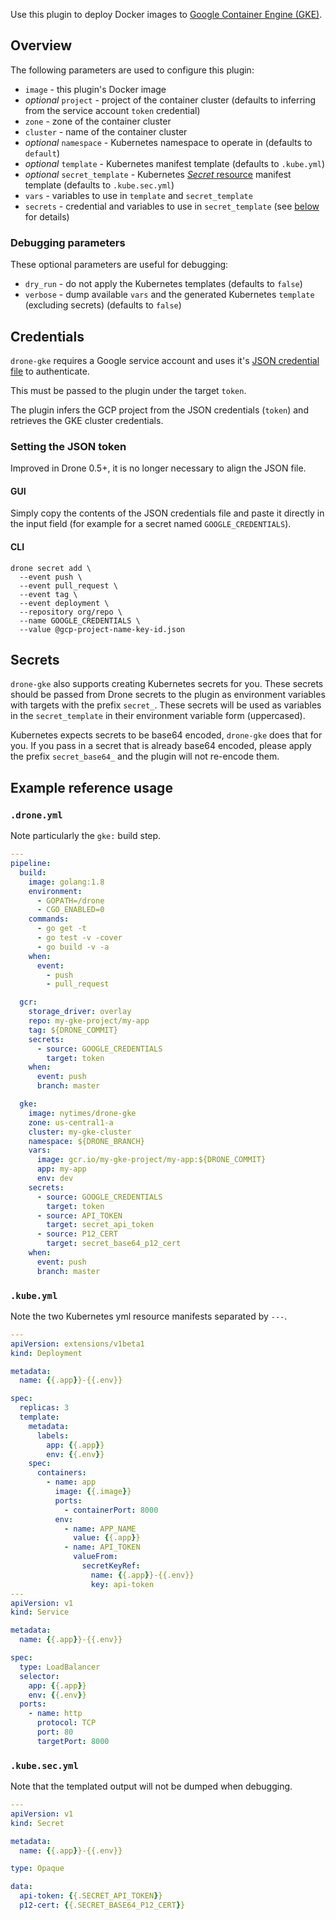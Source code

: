 Use this plugin to deploy Docker images to [Google Container Engine (GKE)][gke].

[gke]: https://cloud.google.com/container-engine/

## Overview

The following parameters are used to configure this plugin:

* `image` - this plugin's Docker image
* *optional* `project` - project of the container cluster (defaults to inferring from the service account `token` credential)
* `zone` - zone of the container cluster
* `cluster` - name of the container cluster
* *optional* `namespace` - Kubernetes namespace to operate in (defaults to `default`)
* *optional* `template` - Kubernetes manifest template (defaults to `.kube.yml`)
* *optional* `secret_template` - Kubernetes [_Secret_ resource](http://kubernetes.io/docs/user-guide/secrets/) manifest template (defaults to `.kube.sec.yml`)
* `vars` - variables to use in `template` and `secret_template`
* `secrets` - credential and variables to use in `secret_template` (see [below](#secrets) for details)

### Debugging parameters

These optional parameters are useful for debugging:

* `dry_run` - do not apply the Kubernetes templates (defaults to `false`)
* `verbose` - dump available `vars` and the generated Kubernetes `template` (excluding secrets) (defaults to `false`)

## Credentials

`drone-gke` requires a Google service account and uses it's [JSON credential file][service-account] to authenticate.

This must be passed to the plugin under the target `token`.

The plugin infers the GCP project from the JSON credentials (`token`) and retrieves the GKE cluster credentials.

[service-account]: https://cloud.google.com/storage/docs/authentication#service_accounts

### Setting the JSON token

Improved in Drone 0.5+, it is no longer necessary to align the JSON file.

#### GUI

Simply copy the contents of the JSON credentials file and paste it directly in the input field (for example for a secret named `GOOGLE_CREDENTIALS`).

#### CLI

```
drone secret add \
  --event push \
  --event pull_request \
  --event tag \
  --event deployment \
  --repository org/repo \
  --name GOOGLE_CREDENTIALS \
  --value @gcp-project-name-key-id.json
```

## Secrets

`drone-gke` also supports creating Kubernetes secrets for you. These secrets should be passed from Drone secrets to the plugin as environment variables with targets with the prefix `secret_`. These secrets will be used as variables in the `secret_template` in their environment variable form (uppercased).

Kubernetes expects secrets to be base64 encoded, `drone-gke` does that for you. If you pass in a secret that is already base64 encoded, please apply the prefix `secret_base64_` and the plugin will not re-encode them.

## Example reference usage

### `.drone.yml`

Note particularly the `gke:` build step.

```yml
---
pipeline:
  build:
    image: golang:1.8
    environment:
      - GOPATH=/drone
      - CGO_ENABLED=0
    commands:
      - go get -t
      - go test -v -cover
      - go build -v -a
    when:
      event:
        - push
        - pull_request

  gcr:
    storage_driver: overlay
    repo: my-gke-project/my-app
    tag: ${DRONE_COMMIT}
    secrets:
      - source: GOOGLE_CREDENTIALS
        target: token
    when:
      event: push
      branch: master

  gke:
    image: nytimes/drone-gke
    zone: us-central1-a
    cluster: my-gke-cluster
    namespace: ${DRONE_BRANCH}
    vars:
      image: gcr.io/my-gke-project/my-app:${DRONE_COMMIT}
      app: my-app
      env: dev
    secrets:
      - source: GOOGLE_CREDENTIALS
        target: token
      - source: API_TOKEN
        target: secret_api_token
      - source: P12_CERT
        target: secret_base64_p12_cert
    when:
      event: push
      branch: master
```

### `.kube.yml`

Note the two Kubernetes yml resource manifests separated by `---`.

```yml
---
apiVersion: extensions/v1beta1
kind: Deployment

metadata:
  name: {{.app}}-{{.env}}

spec:
  replicas: 3
  template:
    metadata:
      labels:
        app: {{.app}}
        env: {{.env}}
    spec:
      containers:
        - name: app
          image: {{.image}}
          ports:
            - containerPort: 8000
          env:
            - name: APP_NAME
              value: {{.app}}
            - name: API_TOKEN
              valueFrom:
                secretKeyRef:
                  name: {{.app}}-{{.env}}
                  key: api-token
---
apiVersion: v1
kind: Service

metadata:
  name: {{.app}}-{{.env}}

spec:
  type: LoadBalancer
  selector:
    app: {{.app}}
    env: {{.env}}
  ports:
    - name: http
      protocol: TCP
      port: 80
      targetPort: 8000
```

### `.kube.sec.yml`

Note that the templated output will not be dumped when debugging.

```yml
---
apiVersion: v1
kind: Secret

metadata:
  name: {{.app}}-{{.env}}

type: Opaque

data:
  api-token: {{.SECRET_API_TOKEN}}
  p12-cert: {{.SECRET_BASE64_P12_CERT}}
```
